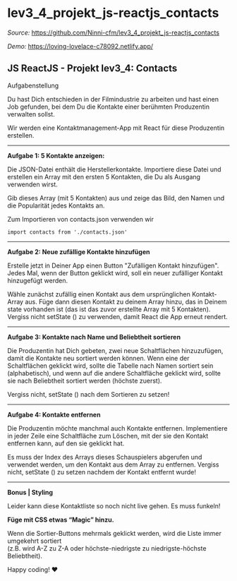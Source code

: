 # lev3_4_projekt_js-reactjs_contacts

_Source:_ https://github.com/Ninni-cfm/lev3_4_projekt_js-reactjs_contacts

_Demo:_ https://loving-lovelace-c78092.netlify.app/

## JS ReactJS - Projekt lev3_4: Contacts

Aufgabenstellung

Du hast Dich entschieden in der Filmindustrie zu arbeiten und hast einen Job gefunden, bei dem Du die Kontakte einer berühmten Produzentin verwalten sollst.

Wir werden eine Kontaktmanagement-App mit React für diese Produzentin erstellen.

---

**Aufgabe 1: 5 Kontakte anzeigen:**

Die JSON-Datei enthält die Herstellerkontakte. Importiere diese Datei und erstellen ein Array mit den ersten 5 Kontakten, die Du als Ausgang verwenden wirst.

Gib dieses Array (mit 5 Kontakten) aus und zeige das Bild, den Namen und die Popularität jedes Kontakts an.

Zum Importieren von contacts.json verwenden wir

    import contacts from './contacts.json'

---

**Aufgabe 2: Neue zufällige Kontakte hinzufügen**

Erstelle jetzt in Deiner App einen Button "Zufälligen Kontakt hinzufügen". Jedes Mal, wenn der Button geklickt wird, soll ein neuer zufälliger Kontakt hinzugefügt werden.

Wähle zunächst zufällig einen Kontakt aus dem ursprünglichen Kontakt-Array aus. Füge dann diesen Kontakt zu deinem Array hinzu, das in Deinem state vorhanden ist (das ist das zuvor erstellte Array mit 5 Kontakten). Vergiss nicht setState () zu verwenden, damit React die App erneut rendert.

---

**Aufgabe 3: Kontakte nach Name und Beliebtheit sortieren**

Die Produzentin hat Dich gebeten, zwei neue Schaltflächen hinzuzufügen, damit die Kontakte neu sortiert werden können. Wenn eine der Schaltflächen geklickt wird, sollte die Tabelle nach Namen sortiert sein (alphabetisch), und wenn auf die andere Schaltfläche geklickt wird, sollte sie nach Beliebtheit sortiert werden (höchste zuerst).

Vergiss nicht, setState () nach dem Sortieren zu setzen!

---

**Aufgabe 4: Kontakte entfernen**

Die Produzentin möchte manchmal auch Kontakte entfernen. Implementiere in jeder Zeile eine Schaltfläche zum Löschen, mit der sie den Kontakt entfernen kann, auf den sie geklickt hat.

Es muss der Index des Arrays dieses Schauspielers abgerufen und verwendet werden, um den Kontakt aus dem Array zu entfernen. Vergiss nicht, setState () zu setzen nachdem der Kontakt entfernt wurde!

---

**Bonus | Styling**

Leider kann diese Kontaktliste so noch nicht live gehen. Es muss funkeln!

<b>Füge mit CSS etwas “Magic” hinzu.</b>

Wenn die Sortier-Buttons mehrmals geklickt werden, wird die Liste immer umgekehrt sortiert<br>
(z.B. wird A-Z zu Z-A oder höchste-niedrigste zu niedrigste-höchste Beliebtheit).

Happy coding! ❤️
